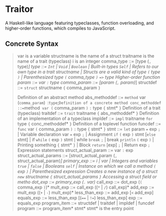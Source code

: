 # Traitor
 A Haskell-like language featuring typeclasses, function overloading, and higher-order functions, which compiles to JavaScript.

## Concrete Syntax
>var is a variable
>structname is the name of a struct
>traitname is the name of a trait (typeclass)
>i is an integer
>comma_type ::= [type (`,` type)*]
>type ::=
> `Int` | `Void` | `Boolean` | Built-in types
> `Self` | Refers to our own type in a trait
> structname | Structs are a valid kind of type
> `(` type `)` | Parenthesized type
> `(` comma_type `)` `=>` type Higher-order function
>param ::= var `:` type
>comma_param ::= [param (`,` param)*]
>structdef ::= `struct` structname `{` comma_param `}`
>
>Definition of an abstract method
>abs_methoddef ::= `method` var (` comma_param `)` `:` type `;`
>Definition of a concrete method
>conc_methoddef ::=
>  `method` var (` comma_param `)` `:` type `{` stmt* `}`
>Definition of a trait (typeclass)
>traitdef ::= `trait` traitname `{` abs_methoddef* `}`
>Definition of an implementation of a typeclass
>impldef ::= `impl` traitname `for` type `{` conc_methoddef* `}`
>Definition of a toplevel function
>funcdef ::= `func` var `(` comma_param `)` `:` type
> `{` stmt* `}`
>stmt ::= `let` param `=` exp `;` | Variable declaration
> var `=` exp `;` | Assignment
> `if` `(` exp `)` stmt [`else` stmt] | if
> `while` `(` exp `)` stmt | while
> `break` `;` | break
> `println` `(` exp `)` | Printing something
> `{` stmt* `}` | Block
> `return` [exp] `;` | Return
> exp `;` Expression statements
>struct_actual_param ::= var `:` exp
>struct_actual_params ::=
> [struct_actual_param (`,` struct_actual_param)*]
> primary_exp ::= i | var | Integers and variables
> `true` | `false` | Booleans
> `self` | Instance on which we call a method
> `(` exp `)` | Parenthesized expression
>  Creates a new instance of a struct
> `new` structname `{` struct_actual_params `}`
>Accessing a struct field or metho
>dot_exp ::= primary_exp (`.` var)*
>call_exp ::= dot_exp (`(` comma_exp `)`)*
>mult_exp ::= call_exp ((`*` | `/`) call_exp)*
>add_exp ::= mult_exp ((`+` | `-`) mult_exp)*
>less_than_exp ::= add_exp [`<` add_exp]
>equals_exp ::= less_than_exp [(`==` | `!=`) less_than_exp]
>exp ::= equals_exp
>program_item ::= structdef | traitdef | impldef | funcdef
>program ::= program_item* stmt* stmt* is the entry point
